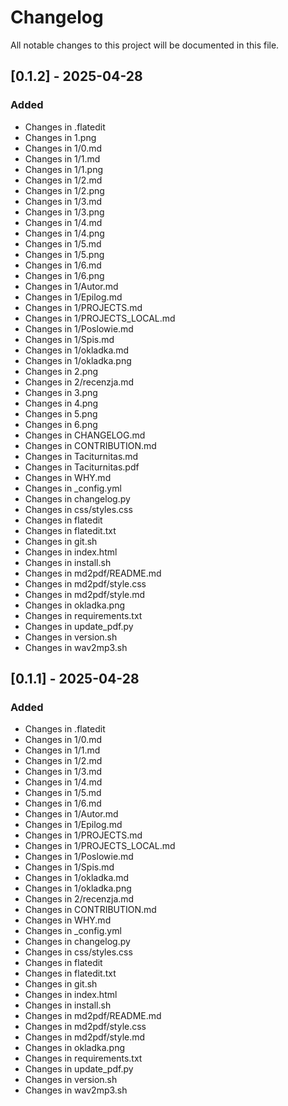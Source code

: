 # Changelog

All notable changes to this project will be documented in this file.

## [0.1.2] - 2025-04-28

### Added
- Changes in .flatedit
- Changes in 1.png
- Changes in 1/0.md
- Changes in 1/1.md
- Changes in 1/1.png
- Changes in 1/2.md
- Changes in 1/2.png
- Changes in 1/3.md
- Changes in 1/3.png
- Changes in 1/4.md
- Changes in 1/4.png
- Changes in 1/5.md
- Changes in 1/5.png
- Changes in 1/6.md
- Changes in 1/6.png
- Changes in 1/Autor.md
- Changes in 1/Epilog.md
- Changes in 1/PROJECTS.md
- Changes in 1/PROJECTS_LOCAL.md
- Changes in 1/Poslowie.md
- Changes in 1/Spis.md
- Changes in 1/okladka.md
- Changes in 1/okladka.png
- Changes in 2.png
- Changes in 2/recenzja.md
- Changes in 3.png
- Changes in 4.png
- Changes in 5.png
- Changes in 6.png
- Changes in CHANGELOG.md
- Changes in CONTRIBUTION.md
- Changes in Taciturnitas.md
- Changes in Taciturnitas.pdf
- Changes in WHY.md
- Changes in _config.yml
- Changes in changelog.py
- Changes in css/styles.css
- Changes in flatedit
- Changes in flatedit.txt
- Changes in git.sh
- Changes in index.html
- Changes in install.sh
- Changes in md2pdf/README.md
- Changes in md2pdf/style.css
- Changes in md2pdf/style.md
- Changes in okladka.png
- Changes in requirements.txt
- Changes in update_pdf.py
- Changes in version.sh
- Changes in wav2mp3.sh

## [0.1.1] - 2025-04-28

### Added
- Changes in .flatedit
- Changes in 1/0.md
- Changes in 1/1.md
- Changes in 1/2.md
- Changes in 1/3.md
- Changes in 1/4.md
- Changes in 1/5.md
- Changes in 1/6.md
- Changes in 1/Autor.md
- Changes in 1/Epilog.md
- Changes in 1/PROJECTS.md
- Changes in 1/PROJECTS_LOCAL.md
- Changes in 1/Poslowie.md
- Changes in 1/Spis.md
- Changes in 1/okladka.md
- Changes in 1/okladka.png
- Changes in 2/recenzja.md
- Changes in CONTRIBUTION.md
- Changes in WHY.md
- Changes in _config.yml
- Changes in changelog.py
- Changes in css/styles.css
- Changes in flatedit
- Changes in flatedit.txt
- Changes in git.sh
- Changes in index.html
- Changes in install.sh
- Changes in md2pdf/README.md
- Changes in md2pdf/style.css
- Changes in md2pdf/style.md
- Changes in okladka.png
- Changes in requirements.txt
- Changes in update_pdf.py
- Changes in version.sh
- Changes in wav2mp3.sh

